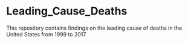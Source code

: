 # Leading_Cause_Deaths
This repository contains findings on the leading cause of deaths in the United States from 1999 to 2017.
